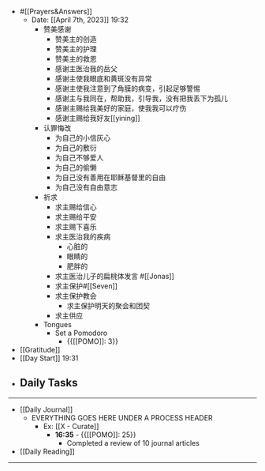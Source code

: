 - #[[Prayers&Answers]]
    - Date: [[April 7th, 2023]] 19:32
        - 赞美感谢
            - 赞美主的创造
            - 赞美主的护理
            - 赞美主的救恩
            - 感谢主医治我的岳父
            - 感谢主使我眼底和黄斑没有异常
            - 感谢主使我注意到了角膜的病变，引起足够警惕
            - 感谢主与我同在，帮助我，引导我，没有把我丢下为孤儿
            - 感谢主赐给我美好的家庭，使我我可以疗伤
            - 感谢主赐给我好友[[yining]]
        - 认罪悔改
            - 为自己的小信灰心
            - 为自己的敷衍
            - 为自己不够爱人
            - 为自己的偷懒
            - 为自己没有善用在耶稣基督里的自由
            - 为自己没有自由意志
        - 祈求
            - 求主赐给信心
            - 求主赐给平安
            - 求主赐下喜乐
            - 求主医治我的疾病
                - 心脏的
                - 眼睛的
                - 肥胖的
            - 求主医治儿子的扁桃体发言 #[[Jonas]]
            - 求主保护#[[Seven]]
            - 求主保护教会
                - 求主保护明天的聚会和团契
            - 求主供应
        - Tongues
            - Set a Pomodoro
                - {{[[POMO]]: 3}}
- [[Gratitude]]
- [[Day Start]] 19:31
- Daily Tasks
    - 
- ---
- [[Daily Journal]] 
    - EVERYTHING GOES HERE UNDER A PROCESS HEADER
        - Ex: [[X - Curate]]
            - **16:35** - {{[[POMO]]: 25}}
                -  Completed a review of 10 journal articles
- [[Daily Reading]]
- ---
